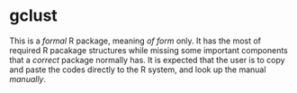 gclust
======


This is a *formal* R package, meaning 
*of form* only.  It has the most of 
required R pacakage structures while 
missing some important components that 
a *correct* package normally has.  It 
is expected that the user is to copy 
and paste the codes directly to the 
R system, and look up the manual *manually*.  
